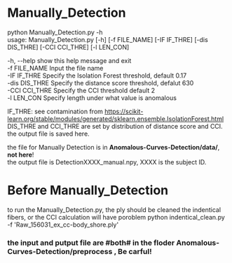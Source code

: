 
# Manually_Detection
python Manually_Detection.py -h\
usage: Manually_Detection.py [-h] [-f FILE_NAME] [-IF IF_THRE] [-dis DIS_THRE] [-CCI CCI_THRE] [-l LEN_CON]

  -h, --help     show this help message and exit\
  -f FILE_NAME   Input the file name\
  -IF IF_THRE    Specify the Isolation Forest threshold, default 0.17\
  -dis DIS_THRE  Specify the distance score threshold, defalut 630\
  -CCI CCI_THRE  Specify the CCI threshold default 2\
  -l LEN_CON     Specify length under what value is anomalous

IF_THRE: see contamination from <https://scikit-learn.org/stable/modules/generated/sklearn.ensemble.IsolationForest.html>\
DIS_THRE and CCI_THRE are set by distribution of distance score and CCI.\
the output file is saved here.

the file for Manually Detection is in **Anomalous-Curves-Detection/data/**, **not here**!\
the output file is DetectionXXXX_manual.npy, XXXX is the subject ID.



# Before Manually_Detection

to run the Manually_Detection.py, the ply should be cleaned the indentical fibers, or the CCI calculation will have poroblem
python indentical_clean.py -f  'Raw_156031_ex_cc-body_shore.ply'

### the input and putput file are #both# in the floder Anomalous-Curves-Detection/preprocess , Be carful!
